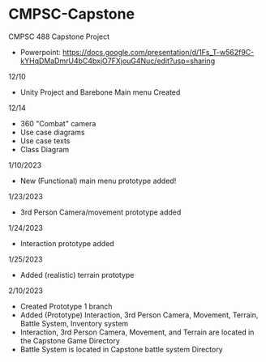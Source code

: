# CMPSC-Capstone
CMPSC 488 Capstone Project
- Powerpoint: https://docs.google.com/presentation/d/1Fs_T-w562f9C-kYHqDMaDmrU4bC4bxjO7FXjouG4Nuc/edit?usp=sharing

12/10
- Unity Project and Barebone Main menu Created

12/14
- 360 "Combat" camera
- Use case diagrams
- Use case texts
- Class Diagram

1/10/2023
- New (Functional) main menu prototype added!

1/23/2023
- 3rd Person Camera/movement prototype added

1/24/2023
- Interaction prototype added

1/25/2023
- Added (realistic) terrain prototype

2/10/2023
- Created Prototype 1 branch
- Added (Prototype) Interaction, 3rd Person Camera, Movement, Terrain, Battle System, Inventory system
- Interaction, 3rd Person Camera, Movement, and Terrain are located in the Capstone Game Directory
- Battle System is located in Capstone battle system Directory

